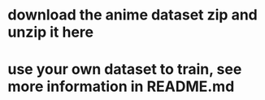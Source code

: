 # download the anime dataset zip and unzip it here

# use your own dataset to train, see more information in README.md
